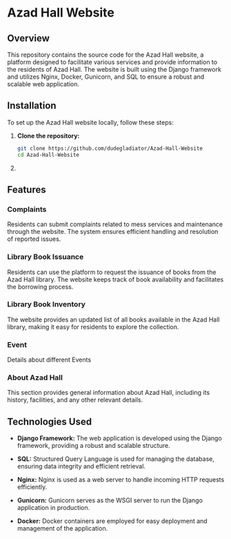 # Azad Hall Website

## Overview

This repository contains the source code for the Azad Hall website, a platform designed to facilitate various services and provide information to the residents of Azad Hall. The website is built using the Django framework and utilizes Nginx, Docker, Gunicorn, and SQL to ensure a robust and scalable web application.

## Installation

To set up the Azad Hall website locally, follow these steps:

1. **Clone the repository:**
   ```bash
   git clone https://github.com/dudegladiator/Azad-Hall-Website
   cd Azad-Hall-Website
2. 

   
   


## Features

### Complaints

Residents can submit complaints related to mess services and maintenance through the website. The system ensures efficient handling and resolution of reported issues.

### Library Book Issuance

Residents can use the platform to request the issuance of books from the Azad Hall library. The website keeps track of book availability and facilitates the borrowing process.

### Library Book Inventory

The website provides an updated list of all books available in the Azad Hall library, making it easy for residents to explore the collection.

### Event

Details about different Events

### About Azad Hall

This section provides general information about Azad Hall, including its history, facilities, and any other relevant details.

## Technologies Used

- **Django Framework:** The web application is developed using the Django framework, providing a robust and scalable structure.

- **SQL:** Structured Query Language is used for managing the database, ensuring data integrity and efficient retrieval.

- **Nginx:** Nginx is used as a web server to handle incoming HTTP requests efficiently.

- **Gunicorn:** Gunicorn serves as the WSGI server to run the Django application in production.

- **Docker:** Docker containers are employed for easy deployment and management of the application.






